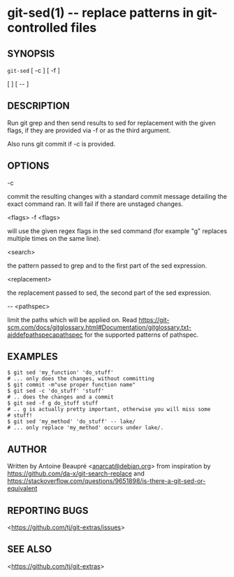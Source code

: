 git-sed(1) -- replace patterns in git-controlled files
======================================================

## SYNOPSIS

`git-sed` [ -c ] [ -f <flags> ] <search> <replacement> [ <flags> ] [ -- <pathspec> ]

## DESCRIPTION

Run git grep and then send results to sed for replacement with the
given flags, if they are provided via -f or as the third argument.

Also runs git commit if -c is provided.

## OPTIONS

  -c

  commit the resulting changes with a standard commit message
  detailing the exact command ran. It will fail if there are unstaged
  changes.

  &lt;flags&gt;
  -f &lt;flags&gt;

  will use the given regex flags in the sed command (for example "g"
  replaces multiple times on the same line).

  &lt;search&gt;

  the pattern passed to grep and to the first part of the sed expression.

  &lt;replacement&gt;

  the replacement passed to sed, the second part of the sed expression.

  -- &lt;pathspec&gt;

  limit the paths which will be applied on.
  Read https://git-scm.com/docs/gitglossary.html#Documentation/gitglossary.txt-aiddefpathspecapathspec
  for the supported patterns of pathspec.

## EXAMPLES

    $ git sed 'my_function' 'do_stuff'
    # ... only does the changes, without committing
    $ git commit -m"use proper function name"
    $ git sed -c 'do_stuff' 'stuff'
    # .. does the changes and a commit
    $ git sed -f g do_stuff stuff
    # .. g is actually pretty important, otherwise you will miss some
    # stuff!
    $ git sed 'my_method' 'do_stuff' -- lake/
    # ... only replace 'my_method' occurs under lake/.

## AUTHOR

Written by Antoine Beaupré &lt;<anarcat@debian.org>&gt; from
inspiration by https://github.com/da-x/git-search-replace and
https://stackoverflow.com/questions/9651898/is-there-a-git-sed-or-equivalent

## REPORTING BUGS

&lt;<https://github.com/tj/git-extras/issues>&gt;

## SEE ALSO

&lt;<https://github.com/tj/git-extras>&gt;
